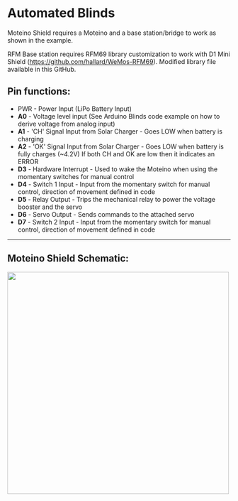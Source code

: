 # Automated Blinds

Moteino Shield requires a Moteino and a base station/bridge to work as shown in the example.

RFM Base station requires RFM69 library customization to work with D1 Mini Shield (https://github.com/hallard/WeMos-RFM69). Modified library file available in this GitHub.

## Pin functions:

- PWR - Power Input (LiPo Battery Input)
- **A0** - Voltage level input (See Arduino Blinds code example on how to derive voltage from analog input)
- **A1** - 'CH' Signal Input from Solar Charger - Goes LOW when battery is charging
- **A2** - 'OK' Signal Input from Solar Charger - Goes LOW when battery is fully charges (~4.2V) If both CH and OK are low then it indicates an ERROR
- **D3** - Hardware Interrupt - Used to wake the Moteino when using the momentary switches for manual control
- **D4** - Switch 1 Input - Input from the momentary switch for manual control, direction of movement defined in code
- **D5** - Relay Output - Trips the mechanical relay to power the voltage booster and the servo
- **D6** - Servo Output - Sends commands to the attached servo
- **D7** - Switch 2 Input - Input from the momentary switch for manual control, direction of movement defined in code

----------

## Moteino Shield Schematic:

<img src="https://raw.githubusercontent.com/blebson/Automated-Blinds/master/Moteino-Shield-Schematic1.6.png" height="500">
